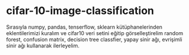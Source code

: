 # cifar-10-image-classification
Sırasıyla  numpy, pandas, tenserflow, sklearn kütüphanelerinden eklentilerimizi kuralım ve cifar10 veri setini eğitip görselleştirelim random forest, confusion matrix, decision tree classfier, yapay sinir ağı, evrişimli sinir ağı kullanarak ilerleyelim.
